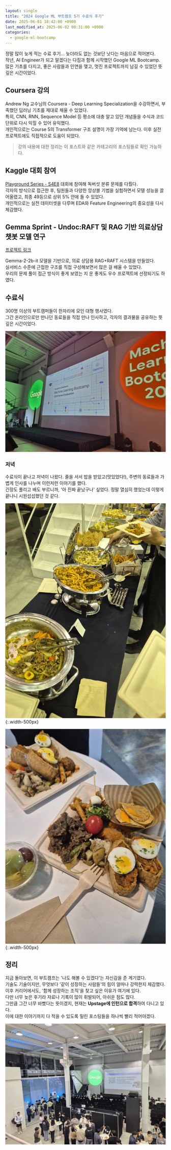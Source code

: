 ```yaml
---
layout: single
title: "2024 Google ML 부트캠프 5기 수료식 후기"
date: 2025-06-01 18:42:00 +0900
last_modified_at: 2025-06-02 00:31:00 +0900
categories:
  - google-ml-bootcamp
---
```


정말 많이 늦게 적는 수료 후기\... 늦더라도 없는 것보단 낫다는 마음으로 적어본다.  
작년, AI Engineer가 되고 말겠다는 다짐과 함께 시작했던 Google ML Bootcamp.  
많은 기초를 다지고, 좋은 사람들과 인연을 맺고, 멋진 프로젝트까지 남길 수 있었던 뜻깊은 시간이었다.

## Coursera 강의

Andrew Ng 교수님의 Coursera - Deep Learning Specialization을 수강하면서, 부족했던 딥러닝 기초를 제대로 채울 수 있었다.  
특히, CNN, RNN, Sequence Model 등 평소에 대충 알고 있던 개념들을 수식과 코드 단위로 다시 익힐 수 있어 유익했다.  
개인적으로는 Course 5의 Transformer 구조 설명이 가장 기억에 남는다. 이후 실전 프로젝트에도 직접적으로 도움이 되었다.

> 강의 내용에 대한 정리는 이 포스트와 같은 카테고리의 포스팅들로 확인 가능하다.

## Kaggle 대회 참여

[Playground Series - S4E8](https://www.kaggle.com/competitions/playground-series-s4e8) 대회에 참여해 독버섯 분류 문제를 다뤘다.  
각자의 방식으로 접근한 후, 팀원들과 다양한 앙상블 기법을 실험하면서 모델 성능을 끌어올렸고, 최종 49등으로 상위 5% 안에 들 수 있었다.  
개인적으로는 실전 데이터셋을 다루며 EDA와 Feature Engineering의 중요성을 다시 체감했다.

## Gemma Sprint - Undoc:RAFT 및 RAG 기반 의료상담 챗봇 모델 연구

[프로젝트 링크](https://jagaldol.com/projects/undoc/)

Gemma-2-2b-it 모델을 기반으로, 의료 상담용 RAG+RAFT 시스템을 만들었다.  
실서비스 수준에 근접한 구조를 직접 구성해보면서 많은 걸 배울 수 있었다.  
우리의 문제 풀이 접근 방식이 좋게 보였는 지 운 좋게도 우수 프로젝트에 선정되기도 하였다.

## 수료식

300명 이상의 부트캠퍼들이 한자리에 모인 대형 행사였다.  
그간 온라인으로만 만나던 동료들을 직접 만나 인사하고, 각자의 결과물을 공유하는 뜻깊은 시간이었다.

![사진 1](/assets/images/2025/06/01/picture1.jpeg)

### 저녁

수료식이 끝나고 저녁이 나왔다. 줄을 서서 밥을 받았고(맛있었다!), 주변의 동료들과 가볍게 인사를 나누며 이런저런 이야기를 했다.  
긴장도 풀리고 배도 부르니까, '아 진짜 끝났구나' 싶었다. 정말 열심히 했었는데 이렇게 끝나니 시원섭섭했던 것 같다.

![음식1](/assets/images/2025/06/01/dinner1.jpeg){:.width-500px}

![음식2](/assets/images/2025/06/01/dinner2.jpeg){:.width-500px}

## 정리

지금 돌아보면, 이 부트캠프는 '나도 해볼 수 있겠다'는 자신감을 준 계기였다.  
기술도 기술이지만, 무엇보다 '같이 성장하는 사람들'의 힘이 얼마나 강력한지 체감했다.  
이후 커리어에서도, '함께 성장하는 조직'을 찾고 싶은 이유가 여기에 있다.  
다만 너무 늦은 후기라 자료나 기록이 많이 휘발되어, 아쉬운 점도 많다.  
그만큼 그간 너무 바빴다는 뜻이겠지, 현재는 **Upstage에 인턴으로 합격**하여 다니고 있다.  
이에 대한 이야기까지 다 적을 수 있도록 밀린 포스팅들을 하나씩 빨리 적어야겠다.

![사진 2](/assets/images/2025/06/01/picture2.jpeg)
